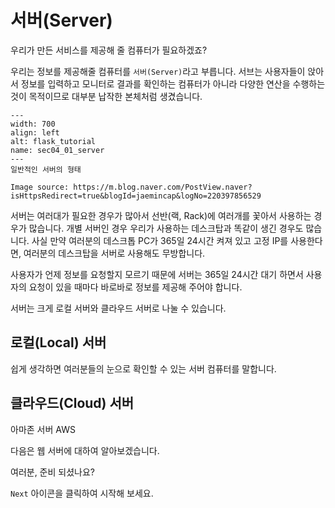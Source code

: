 # 서버(Server)

우리가 만든 서비스를 제공해 줄 컴퓨터가 필요하겠죠?

우리는 정보를 제공해줄 컴퓨터를 `서버(Server)`라고 부릅니다. 서브는 사용자들이 앉아서 정보를 입력하고 모니터로 결과를 확인하는 컴퓨터가 아니라 다양한 연산을 수행하는 것이 목적이므로 대부분 납작한 본체처럼 생겼습니다. 

```{figure} ../../imgs/Section04_system_deploy/sec04_01_server.png
---
width: 700
align: left
alt: flask_tutorial
name: sec04_01_server
---
일반적인 서버의 형태

Image source: https://m.blog.naver.com/PostView.naver?isHttpsRedirect=true&blogId=jaemincap&logNo=220397856529
```

서버는 여러대가 필요한 경우가 많아서 선반(랙, Rack)에 여러개를 꽃아서 사용하는 경우가 많습니다. 개별 서버인 경우 우리가 사용하는 데스크탑과 똑같이 생긴 경우도 많습니다.
사실 만약 여러분의 데스크톱 PC가 365일 24시간 켜져 있고 고정 IP를 사용한다면, 여러분의 데스크탑을 서버로 사용해도 무방합니다.

사용자가 언제 정보를 요청할지 모르기 때문에 서버는 365일 24시간 대기 하면서 사용자의 요청이 있을 때마다 바로바로 정보를 제공해 주어야 합니다.


서버는 크게 로컬 서버와 클라우드 서버로 나눌 수 있습니다.

## 로컬(Local) 서버

쉽게 생각하면 여러분들의 눈으로 확인할 수 있는 서버 컴퓨터를 말합니다.


## 클라우드(Cloud) 서버

아마존 서버 AWS

다음은 웹 서버에 대하여 알아보겠습니다.

여러분, 준비 되셨나요?

`Next` 아이콘을 클릭하여 시작해 보세요.

